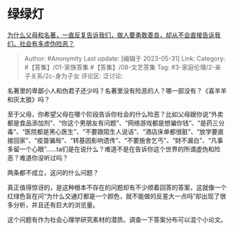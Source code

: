 # 绿绿灯
[为什么父母和名著，一直反复告诉我们，做人要勇敢善良，却从不会直接告诉我们，社会有多虚伪险恶？](https://www.zhihu.com/question/598152801/answer/3052969583)

> Author: #Anonymity
> Last update: [编辑于 2023-05-31]
> Link:
> Category: #【答集】/01-家族答集  #【答集】/08-文艺答集
> Tag: #3-家庭伦理/2-亲子关系/2c-身为子女 
> 评论区:
> 泛讨论:

名著里的卑鄙小人和伪君子还少吗？名著里没有险恶的人？哪一部没有？《喜羊羊和灰太狼》吗？

至于父母，你希望父母在哪个阶段告诉你社会的什么险恶？比如父母跟你说“外卖都是食品添加剂”、“你这个男朋友有问题”、“网络游戏都是想骗你钱”、“是药三分毒”、“医院都是黑心医生”、“不要跟陌生人说话”、“酒店床单都很脏”、“放学要直接回家”、“疫苗骗局”、“转基因影响遗传”、“不要施舍乞丐”、“财不漏白”、“凡事多留一个心眼”……ta们是在说什么？难道不是在告诉你这个世界的所谓虚伪和险恶？难道你没听过吗？

两条都不成立，这问的什么问题？

真正值得惊讶的，是这种根本不存在的问题却有不少顺着回答的答案，这就像一个红绿色盲在问“为什么交通灯都是一个颜色，就不能做的反差大一点吗”却出现了很多分析，并且还有巨大的浏览量。

这个问题有作为社会心理学研究素材的潜质。调查一下答案分布可以混个小论文。
